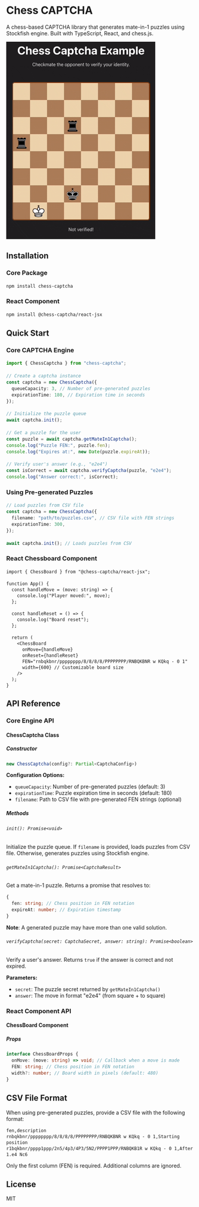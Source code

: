 # Chess CAPTCHA

A chess-based CAPTCHA library that generates mate-in-1 puzzles using Stockfish engine. Built with TypeScript, React, and chess.js.

![Image](https://github.com/YusungAN/chess-captcha/blob/main/example/example.gif)

## Installation

### Core Package

```bash
npm install chess-captcha
```

### React Component

```bash
npm install @chess-captcha/react-jsx
```


## Quick Start

### Core CAPTCHA Engine

```typescript
import { ChessCaptcha } from "chess-captcha";

// Create a captcha instance
const captcha = new ChessCaptcha({
  queueCapacity: 3, // Number of pre-generated puzzles
  expirationTime: 180, // Expiration time in seconds
});

// Initialize the puzzle queue
await captcha.init();

// Get a puzzle for the user
const puzzle = await captcha.getMateIn1Captcha();
console.log("Puzzle FEN:", puzzle.fen);
console.log("Expires at:", new Date(puzzle.expireAt));

// Verify user's answer (e.g., "e2e4")
const isCorrect = await captcha.verifyCaptcha(puzzle, "e2e4");
console.log("Answer correct:", isCorrect);
```

### Using Pre-generated Puzzles

```typescript
// Load puzzles from CSV file
const captcha = new ChessCaptcha({
  filename: "path/to/puzzles.csv", // CSV file with FEN strings
  expirationTime: 300,
});

await captcha.init(); // Loads puzzles from CSV
```

### React Chessboard Component

```tsx
import { ChessBoard } from "@chess-captcha/react-jsx";

function App() {
  const handleMove = (move: string) => {
    console.log("Player moved:", move);
  };

  const handleReset = () => {
    console.log("Board reset");
  };

  return (
    <ChessBoard
      onMove={handleMove}
      onReset={handleReset}
      FEN="rnbqkbnr/pppppppp/8/8/8/8/PPPPPPPP/RNBQKBNR w KQkq - 0 1"
      width={600} // Customizable board size
    />
  );
}
```

## API Reference

### Core Engine API

#### ChessCaptcha Class

##### Constructor

```typescript
new ChessCaptcha(config?: Partial<CaptchaConfig>)
```

**Configuration Options:**

- `queueCapacity`: Number of pre-generated puzzles (default: 3)
- `expirationTime`: Puzzle expiration time in seconds (default: 180)
- `filename`: Path to CSV file with pre-generated FEN strings (optional)

##### Methods

###### `init(): Promise<void>`

Initialize the puzzle queue. If `filename` is provided, loads puzzles from CSV file. Otherwise, generates puzzles using Stockfish engine.

###### `getMateIn1Captcha(): Promise<CaptchaResult>`

Get a mate-in-1 puzzle. Returns a promise that resolves to:

```typescript
{
  fen: string; // Chess position in FEN notation
  expireAt: number; // Expiration timestamp
}
```

**Note**: A generated puzzle may have more than one valid solution.

###### `verifyCaptcha(secret: CaptchaSecret, answer: string): Promise<boolean>`

Verify a user's answer. Returns `true` if the answer is correct and not expired.

**Parameters:**

- `secret`: The puzzle secret returned by `getMateIn1Captcha()`
- `answer`: The move in format "e2e4" (from square + to square)

### React Component API

#### ChessBoard Component

##### Props

```typescript
interface ChessBoardProps {
  onMove: (move: string) => void; // Callback when a move is made
  FEN: string; // Chess position in FEN notation
  width?: number; // Board width in pixels (default: 480)
}
```

## CSV File Format

When using pre-generated puzzles, provide a CSV file with the following format:

```csv
fen,description
rnbqkbnr/pppppppp/8/8/8/8/PPPPPPPP/RNBQKBNR w KQkq - 0 1,Starting position
r1bqkbnr/pppp1ppp/2n5/4p3/4P3/5N2/PPPP1PPP/RNBQKB1R w KQkq - 0 1,After 1.e4 Nc6
```

Only the first column (FEN) is required. Additional columns are ignored.


## License

MIT